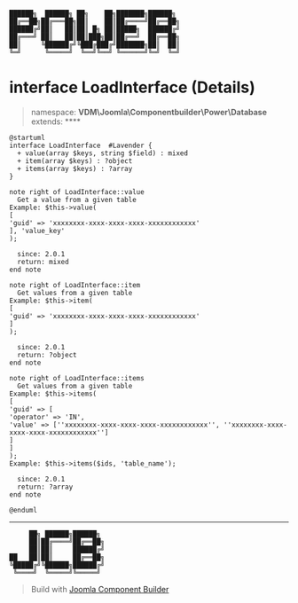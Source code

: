 ```
██████╗  ██████╗ ██╗    ██╗███████╗██████╗
██╔══██╗██╔═══██╗██║    ██║██╔════╝██╔══██╗
██████╔╝██║   ██║██║ █╗ ██║█████╗  ██████╔╝
██╔═══╝ ██║   ██║██║███╗██║██╔══╝  ██╔══██╗
██║     ╚██████╔╝╚███╔███╔╝███████╗██║  ██║
╚═╝      ╚═════╝  ╚══╝╚══╝ ╚══════╝╚═╝  ╚═╝
```
# interface LoadInterface (Details)
> namespace: **VDM\Joomla\Componentbuilder\Power\Database**
> extends: ****
```uml
@startuml
interface LoadInterface  #Lavender {
  + value(array $keys, string $field) : mixed
  + item(array $keys) : ?object
  + items(array $keys) : ?array
}

note right of LoadInterface::value
  Get a value from a given table
Example: $this->value(
[
'guid' => 'xxxxxxxx-xxxx-xxxx-xxxx-xxxxxxxxxxxx'
], 'value_key'
);

  since: 2.0.1
  return: mixed
end note

note right of LoadInterface::item
  Get values from a given table
Example: $this->item(
[
'guid' => 'xxxxxxxx-xxxx-xxxx-xxxx-xxxxxxxxxxxx'
]
);

  since: 2.0.1
  return: ?object
end note

note right of LoadInterface::items
  Get values from a given table
Example: $this->items(
[
'guid' => [
'operator' => 'IN',
'value' => [''xxxxxxxx-xxxx-xxxx-xxxx-xxxxxxxxxxxx'', ''xxxxxxxx-xxxx-xxxx-xxxx-xxxxxxxxxxxx'']
]
]
);
Example: $this->items($ids, 'table_name');

  since: 2.0.1
  return: ?array
end note
 
@enduml
```

---
```
     ██╗ ██████╗██████╗
     ██║██╔════╝██╔══██╗
     ██║██║     ██████╔╝
██   ██║██║     ██╔══██╗
╚█████╔╝╚██████╗██████╔╝
 ╚════╝  ╚═════╝╚═════╝
```
> Build with [Joomla Component Builder](https://git.vdm.dev/joomla/Component-Builder)

